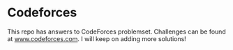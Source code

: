 # Codeforces
This repo has answers to CodeForces problemset. Challenges can be found at www.codeforces.com. I will keep on adding more solutions!